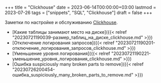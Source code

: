 +++
title = "Clickhouse"
date = 2023-06-14T00:00:00+03:00
lastmod = 2023-07-26
tags = ["snippets", "SQL", "Clickhouse"]
draft = false
+++

Заметки по настройке и обслуживанию [Clickhouse](https://clickhouse.com/).

-   [Какие таблицы занимают место на диске]({{< relref "20230721190039-размер_таблиц_на_диске_clickhouse.md" >}})
-   [Отключение логирования запросов]({{< relref "20230721190201-отключение_логирования_запросов_clickhouse.md" >}})
-   [Уменьшение уровня логирования]({{< relref "20230721190221-уменьшение_уровня_логирования_clickhouse.md" >}})
-   [Ошибка suspiciously many broken parts to remove]({{< relref "20230726200454-ошибка_suspiciously_many_broken_parts_to_remove.md" >}})

